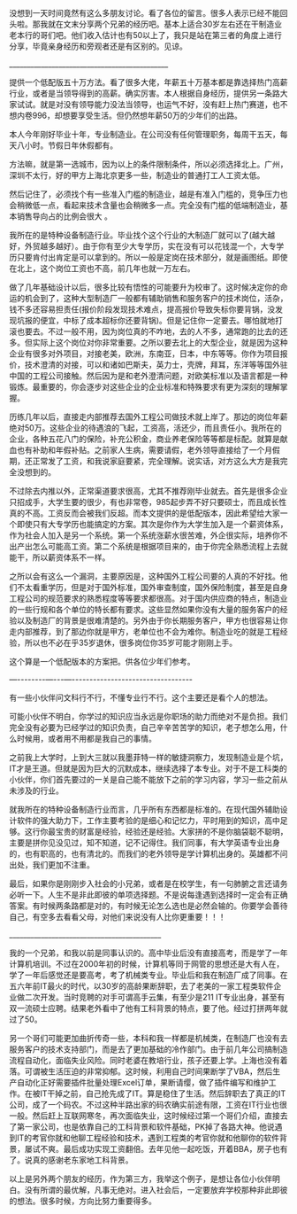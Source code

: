 



没想到一天时间竟然有这么多朋友讨论。看了各位的留言。很多人表示已经不能回头啦。那我就在文末分享两个兄弟的经历吧。基本上适合30岁左右还在干制造业老本行的哥们吧。他们收入估计也有50以上了，我只是站在第三者的角度上进行分享，毕竟亲身经历和旁观者还是有区别的。见谅。

\_\_\_\_\_\_\_\_\_\_\_\_\_\_\_\_\_\_\_\_\_\_\_\_\_\_\_\_\_\_\_\_\_\_\_\_\_\_\_\_\_\_\_\_\_

提供一个低配版五十万方法。看了很多大佬，年薪五十万基本都是靠选择热门高薪行业，或者是当领导得到的高薪。确实厉害。本人根据自身经历，提供另一条路大家试试。就是对没有领导能力没法当领导，也运气不好，没有赶上热门赛道，也不想内卷996，却想要享受生活。但仍然想年薪50万的少年们的出路。

本人今年刚好毕业十年，专业制造业。在公司没有任何管理职务，每周干五天，每天八小时。节假日年休假都有。

方法嘛，就是第一选城市，因为以上的条件限制条件，所以必须选择北上。广州，深圳不太行，好的甲方上海北京更多一些，制造业的普通打工人工资太低。

然后记住了，必须找个有一些准入门槛的制造业，越是有准入门槛的，竞争压力也会稍微低一点，看起来技术含量也会稍微多一点。完全没有门槛的低端制造业，基本销售导向占的比例会很大 。

我所在的是特种设备制造行业。毕业找个这个行业的大制造厂就可以了(越大越好，外贸越多越好）。由于你有至少大专学历，实在没有可以花钱混一个，大专学历只要肯付出肯定是可以拿到的。所以一般是定岗在技术部分，就是画图纸。即使在北上，这个岗位工资也不高，前几年也就一万左右。

做了几年基础设计以后，很多比较有悟性的可能要升为校审了。这时候决定你的命运的机会到了，这种大型制造厂一般都有辅助销售和服务客户的技术岗位，活杂，钱不多还容易担责任(报价阶段发现技术难点，提高报价导致失标你要背锅，没发现坑报的便宜，中标了成本超标你还要背锅)。但是记住你一定要去。哪怕就地打滚也要去。不过一般不用，因为岗位真的不咋地，去的人不多，通常跑的比去的还多。但实际上这个岗位对你非常重要。之所以要去北上的大型企业，就是因为这种企业有很多对外项目，对接老美，欧洲，东南亚，日本，中东等等。你作为项目报价，技术澄清的对接，可以和诸如巴斯夫，英力士，壳牌，拜耳，东洋等等国外驻中国的工程公司接触。然后因为是和老外澄清问题，对欧美标准以及语言都是一种锻炼。最重要的，你会逐步对这些企业的企业标准和特殊要求有更为深刻的理解掌握。

历练几年以后，直接走内部推荐去国外工程公司做技术就上岸了。那边的岗位年薪绝对50万。这些企业的待遇浪的飞起，工资高，活还少，而且责任小。我所在的企业，各种五花八门的保险，补充公积金，商业养老保险等等都是标配。就算是献血也有补助和年假补贴。之前家人生病，需要请假，老外领导直接给了一个月假期，还正常发了工资，和我说家庭要紧，完全理解。说实话，对方这么大方是我完全没想到的。

不过除去内推以外，正常渠道要求很高，尤其不推荐刚毕业就去。首先是很多企业只招成手，大学生要的很少，有也非常卷，985起步弄不好只要硕士，而且成长性真的不高。工资反而会被我们反超。而本文提供的是低配版本，因此希望给大家一个即使只有大专学历也能搞定的方案。其次是你作为大学生加入是一个薪资体系，作为社会人加入是另一个系统。第一个系统涨薪水很苦难，外企很实际，培养你不出产出怎么可能高工资。第二个系统是根据项目来的，由于你完全熟悉流程上去就能干，所以薪资体系不一样。

之所以会有这么一个漏洞，主要原因是，这种国外工程公司要的人真的不好找。他们不太看重学历，但是对于国外标准，国外审查制度，国外保险制度，甚至是自身工程公司的规范要求的熟悉程度等等要求都很高。对于国内供应商的特点，制造业的一些行规和各个单位的特长都有要求。这些显然如果你没有大量的服务客户的经验以及制造厂的背景是很难清楚的。另外由于你长期服务客户，甲方也很容易让你走内部推荐，到了那边你就是甲方，老单位也不会为难你。制造业吃的就是工程经验，所以也不必在乎35岁退休，很多岗位你35岁可能才刚刚上手。

这个算是一个低配版本的方案把。供各位少年们参考。

—--------—---—----------------------------------

有一些小伙伴问文科行不行，不懂专业行不行。这个主要还是看个人的想法。

可能小伙伴不明白，你学过的知识应当永远是你职场的助力而绝对不是负担。我们完全没有必要为已经学过的知识负责，自己辛辛苦苦学的知识，老子想怎么用，什么时候用，或者用不用都是我自己的事情。

之前我上大学时，上到大三就以我墨菲特一样的敏捷洞察力，发现制造业是个坑，IT才是王道。但就是因为巨大的沉默成本，继续选择了本专业。对于不是工科类的小伙伴，你们首先要过的一关是自己能不能放下之前的学习内容，学习一些之前从未涉及的行业。

就我所在的特种设备制造行业而言，几乎所有东西都是标准的。在现代国外辅助设计软件的强大助力下，工作主要考验的是细心和记忆力，平时用到的知识，高中足够。这行你最宝贵的财富是经验，经验还是经验。大家拼的不是你脑袋聪不聪明，主要是拼你见没见过，知不知道，记不记得住。我们同事，有大学英语专业出身的，也有职高的，也有清北的。而我们的老外领导是学计算机出身的。英雄都不问出处，我们更加不注重。

最后，如果你是刚刚步入社会的小兄弟，或者是在校学生，有一句肺腑之言还请务必听一下。人生不是非此即彼的单项选择题。不是说每逢遇到选择时一定会有正确答案。有时候两条路都是对的，有时候无论怎么选也是必然会输的。你要学会善待自己，有空多去看看父母，对他们来说没有人比你更重要！！！

\_\_\_\_\_\_\_\_\_\_\_\_\_\_\_\_\_\_\_\_\_\_\_\_\_\_\_\_\_\_\_\_\_\_\_\_\_\_\_\_\_\_\_

我的一个兄弟，和我以前是同事认识的。高中毕业后没有直接高考，而是学了一年计算机培训。不过在2000年初的时候，计算机等同于网管的思想还是大有人在，学了一年后感觉还是要高考，考了机械类专业。毕业后和我在制造厂成了同事。在五六年前IT最火的时代，以30岁的高龄果断辞职，去了老美的一家工程类软件企业做二次开发。当时竞聘的对手可谓高手云集，有至少是211 IT专业出身，甚至有双一流硕士应聘。结果老外看中了他有工科背景的特点，要了他。经过打拼两年就过了50。

另一个哥们可能更加曲折传奇一些，本科和我一样都是机械类，在制造厂也没有去服务客户的技术支持部门，而是去了更加基础的冷作部门。由于前几年公司搞制造流程自动化，面临失业风险。同时老婆在教培行业，孩子还要上学。上海也没有着落。可谓被生活压迫的非常抑郁。这时候，利用自己时间果断学了VBA，然后生产自动化正好需要插件批量处理Excel订单，果断请缨，做了插件编写和维护工作。在被IT干掉之前，自己抢先成了IT。算是稳住了生活。然后辞职去了真正的IT公司，成了一个码农。不过这种半路出家的码农确实前途有限，工资在IT行业也很一般。然后赶上互联网寒冬，再次面临失业，这时候经过第一个哥们介绍，直接去了第一家公司，也是依靠自己的工科背景和软件基础，PK掉了各路大神。他说遇到IT的考官你就和他聊工程经验和技术，遇到工程类的考官你就和他聊你的软件背景，屡试不爽。最后成功实现工资翻倍。去年见他一起吃饭，开着BBA，房子也有了。说真的感谢老东家地工科背景。

以上是另外两个朋友的经历，作为第三方，我举这个例子，是想让各位小伙伴明白。没有所谓的最优解，凡事无绝对。进入社会后，一定要放弃学校那种非此即彼的想法。很多时候，方向比努力重要得多。





